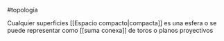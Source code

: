 #topología 

Cualquier superficies [[Espacio compacto|compacta]] es una esfera o se puede representar como [[suma conexa]] de toros o planos proyectivos